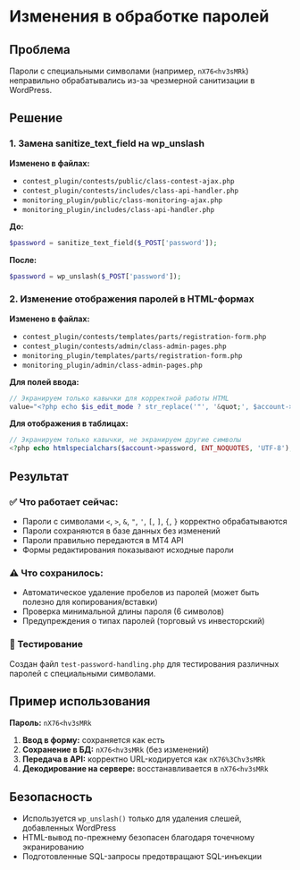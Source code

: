 # Изменения в обработке паролей

## Проблема
Пароли с специальными символами (например, `nX76<hv3sMRk`) неправильно обрабатывались из-за чрезмерной санитизации в WordPress.

## Решение

### 1. Замена sanitize_text_field на wp_unslash
**Изменено в файлах:**
- `contest_plugin/contests/public/class-contest-ajax.php`
- `contest_plugin/contests/includes/class-api-handler.php`
- `monitoring_plugin/public/class-monitoring-ajax.php`
- `monitoring_plugin/includes/class-api-handler.php`

**До:**
```php
$password = sanitize_text_field($_POST['password']);
```

**После:**
```php
$password = wp_unslash($_POST['password']);
```

### 2. Изменение отображения паролей в HTML-формах
**Изменено в файлах:**
- `contest_plugin/contests/templates/parts/registration-form.php`
- `contest_plugin/contests/admin/class-admin-pages.php`
- `monitoring_plugin/templates/parts/registration-form.php`
- `monitoring_plugin/admin/class-admin-pages.php`

**Для полей ввода:**
```php
// Экранируем только кавычки для корректной работы HTML
value="<?php echo $is_edit_mode ? str_replace('"', '&quot;', $account->password) : ''; ?>"
```

**Для отображения в таблицах:**
```php
// Экранируем только кавычки, не экранируем другие символы
<?php echo htmlspecialchars($account->password, ENT_NOQUOTES, 'UTF-8'); ?>
```

## Результат

### ✅ Что работает сейчас:
- Пароли с символами `<`, `>`, `&`, `"`, `'`, `[`, `]`, `{`, `}` корректно обрабатываются
- Пароли сохраняются в базе данных без изменений
- Пароли правильно передаются в MT4 API
- Формы редактирования показывают исходные пароли

### ⚠️ Что сохранилось:
- Автоматическое удаление пробелов из паролей (может быть полезно для копирования/вставки)
- Проверка минимальной длины пароля (6 символов)
- Предупреждения о типах паролей (торговый vs инвесторский)

### 🧪 Тестирование
Создан файл `test-password-handling.php` для тестирования различных паролей с специальными символами.

## Пример использования

**Пароль:** `nX76<hv3sMRk`

1. **Ввод в форму:** сохраняется как есть
2. **Сохранение в БД:** `nX76<hv3sMRk` (без изменений)
3. **Передача в API:** корректно URL-кодируется как `nX76%3Chv3sMRk`
4. **Декодирование на сервере:** восстанавливается в `nX76<hv3sMRk`

## Безопасность
- Используется `wp_unslash()` только для удаления слешей, добавленных WordPress
- HTML-вывод по-прежнему безопасен благодаря точечному экранированию
- Подготовленные SQL-запросы предотвращают SQL-инъекции 